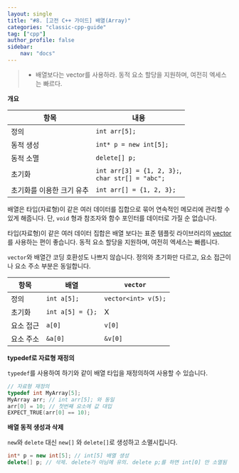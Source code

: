 ```yaml
---
layout: single
title: "#8. [고전 C++ 가이드] 배열(Array)"
categories: "classic-cpp-guide"
tag: ["cpp"]
author_profile: false
sidebar: 
    nav: "docs"
---
```


> * 배열보다는 vector를 사용하라. 동적 요소 할당을 지원하며, 여전히 엑세스는 빠르다.

**개요**

|항목|내용|
|--|--|
|정의| `int arr[5];`|
|동적 생성|`int* p = new int[5];`|
|동적 소멸|`delete[] p;`|
|초기화|`int arr[3] = {1, 2, 3};`,<br/>`char str[] = "abc";`|
|초기화를 이용한 크기 유추|`int arr[] = {1, 2, 3};`|

배열은 타입(자료형)이 같은 여러 데이터를 집합으로 묶어 연속적인 메모리에 관리할 수 있게 해줍니다. 단, `void` 형과 참조자와 함수 포인터를 데이터로 가질 순 없습니다. 

타입(자료형)이 같은 여러 데이터 집합은 배열 보다는 표준 템플릿 라이브러리의 [vector](https://tango1202.github.io/classic-cpp-stl/classic-cpp-stl-vector/)를 사용하는 편이 좋습니다. 동적 요소 할당을 지원하며, 여전히 엑세스는 빠릅니다.

`vector`와 배열간 코딩 호환성도 나쁘지 않습니다. 정의와 초기화만 다르고, 요소 접근이나 요소 주소 부분은 동일합니다.

|항목|배열|`vector`|
|--|--|--|
|정의|`int a[5];`|`vector<int> v(5);`|
|초기화|`int a[5] = {};`|X|
|요소 접근|`a[0]`|`v[0]`|
|요소 주소|`&a[0]`|`&v[0]`|

**typedef로 자료형 재정의**

`typedef`를 사용하여 하기와 같이 배열 타입을 재정의하여 사용할 수 있습니다.

```cpp
// 자료형 재정의
typedef int MyArray[5]; 
MyArray arr; // int arr[5]; 와 동일 
arr[0] = 10; // 첫번째 요소에 값 대입
EXPECT_TRUE(arr[0] == 10);
```

**배열 동적 생성과 삭제**

`new`와 `delete` 대신 `new[]` 와 `delete[]`로 생성하고 소멸시킵니다.

```cpp
int* p = new int[5]; // int[5] 배열 생성
delete[] p; // 삭제. delete가 아님에 유의. delete p;를 하면 int[0] 만 소멸됨
```

